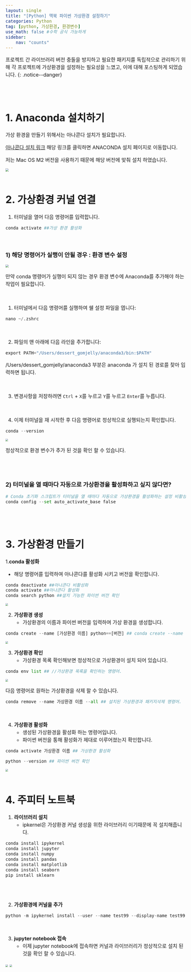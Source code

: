 ```yaml
---
layout: single
title: "[Python] 맥북 파이썬 가상환경 설정하기"
categories: Python
tag: [python, 가상환경, 환경변수]
use_math: false #수학 공식 가능하게
sidebar:
    nav: "counts"
---
```




<style>
  body {
    font-size: 16px; /* 폰트 사이즈 조절 */
  }
</style>


프로젝트 간 라이브러리 버전 충돌을 방지하고 필요한 패키지를 독립적으로 관리하기 위해 각 프로젝트에 가상환경을 설정하는 필요성을 느꼈고, 이에 대해 포스팅하게 되었습니다.
{: .notice--danger}

<br>
<br>

# 1. Anaconda 설치하기

가상 환경을 만들기 위해서는 아나콘다 설치가 필요합니다.

[아나콘다 설치 링크](https://www.anaconda.com/download) 해당 링크를 클릭하면 ANACONDA 설치 페이지로 이동합니다. 



저는 Mac OS M2 버전을 사용하기 때문에 해당 버전에 맞춰 설치 하였습니다.

<img src="{{site.url}}/images/2024-01-27-가상환경/1.png" style="zoom:60%;" />



<br>

<br>



# 2. 가상환경 커널 연결

1.  터미널을 열어 다음 명령어를 입력합니다.

```python
conda activate ##가상 환경 활성화
```

<br>



### 1) 해당 명령어가 실행이 안될 경우 : 환경 변수 설정

<img src="{{site.url}}/images/2024-01-27-가상환경/2.png" style="zoom:60%;" />



만약 conda 명령어가 실행이 되지 않는 경우 환경 변수에 Anaconda를 추가해야 하는 작업이 필요합니다.



<br>



1.  터미널에서 다음 명령어를 실행하여 쉘 설정 파일을 엽니다:

```python
nano ~/.zshrc
```

<br>

2.  파일의 맨 아래에 다음 라인을 추가합니다:

```python
export PATH="/Users/dessert_gomjelly/anaconda3/bin:$PATH"
```

/Users/dessert_gomjelly/anaconda3 부분은 anaconda 가 설치 된 경로를 찾아 입력하면 됩니다. 

<br>

3.  변경사항을 저장하려면 `Ctrl` + `X`를 누르고 `Y`를 누르고 `Enter`를 누릅니다.

<br>

4.  이제 터미널을 재 시작한 후 다음 명령어로 정상적으로 실행되는지 확인합니다. 

```python
conda --version
```

<img src="{{site.url}}/images/2024-01-27-가상환경/4.png" style="zoom:50%;" />



정상적으로 환경 변수가 추가 된 것을 확인 할 수 있습니다.

<br>

<br>



### 2) 터미널을 열 때마다 자동으로 가상환경을 활성화하고 싶지 않다면?

```python
# Conda 초기화 스크립트가 터미널을 열 때마다 자동으로 가상환경을 활성화하는 설정 비활성화
conda config --set auto_activate_base false
```

<br>

<br>







# 3. 가상환경 만들기



1.**conda 활성화**	

-  해당 명령어를 입력하여 아나콘다를 활성화 시키고 버전을 확인합니다.

```python
conda deactivate ##아나콘다 비활성화
conda activate ##아나콘다 활성화
conda search python ##설치 가능한 파이썬 버전 확인
```



<img src="{{site.url}}/images/2024-01-27-가상환경/5.png" style="zoom:50%;" />





<br>



2.  **가상환경 생성**
    -  가상환경의 이름과 파이썬 버전을 입력하여 가상 환경을 생성합니다.

```python
conda create --name [가상환경 이름] python==[버전] ## conda create --name test python==3.8.11
```

<img src="{{site.url}}/images/2024-01-27-가상환경/6.png" style="zoom:50%;" />



<br>



3.  **가상환경 확인**
    -  가상환경 목록 확인해보면 정상적으로 가상환경이 설치 되어 있습니다.

```python
conda env list ## //가상환경 목록을 확인하는 명령어.
```

<img src="{{site.url}}/images/2024-01-27-가상환경/7.png" style="zoom:50%;" />







<br>

다음 명령어로 원하는 가상환경을 삭제 할 수 있습니다.

```python
conda remove --name 가상환경 이름 --all ## 설치된 가상환경과 패키지삭제 명령어.
```





<br>



4.  **가상환경 활성화**
    -  생성된 가상환경을 활성화 하는 명령어입니다.
    -  파이썬 버전을 통해 활성화가 제대로 이루어졌는지 확인합니다.

```python
conda activate 가상환경 이름 ## 가상환경 활성화

python --version ## 파이썬 버전 확인
```



<img src="{{site.url}}/images/2024-01-27-가상환경/9.png" style="zoom:50%;" />



<br>

<br>



# 4. 주피터 노트북

1.  **라이브러리 설치**
    -  ipkernel은 가상환경 커널 생성을 위한 라이브러리 이기때문에 꼭 설치해줍니다.

```python
conda install ipykernel
conda install jupyter
conda install numpy
conda install pandas
conda install matplotlib
conda install seaborn
pip install sklearn
```

<br>

<br>



2.  **가상환경에 커널을 추가**

```python
python -m ipykernel install --user --name test99 --display-name test99 #주피터노트북 커널에 추가
```



<br>



3.  **jupyter notebook 접속**
    -  이제 jupyter notebook에 접속하면 커널과 라이브러리가 정상적으로 설치 된 것을 확인 할 수 있습니다.

<img src="{{site.url}}/images/2024-01-27-가상환경/10.png" style="zoom:50%;" />

<img src="{{site.url}}/images/2024-01-27-가상환경/11.png" style="zoom:50%;" />







